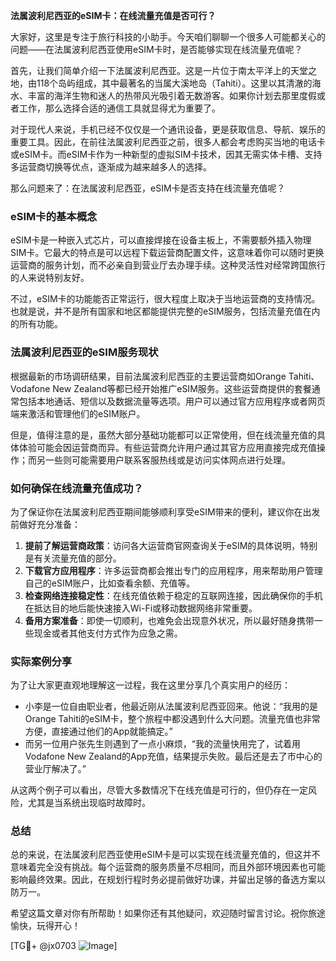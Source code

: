 **法属波利尼西亚的eSIM卡：在线流量充值是否可行？**

大家好，这里是专注于旅行科技的小助手。今天咱们聊聊一个很多人可能都关心的问题——在法属波利尼西亚使用eSIM卡时，是否能够实现在线流量充值呢？

首先，让我们简单介绍一下法属波利尼西亚。这是一片位于南太平洋上的天堂之地，由118个岛屿组成，其中最著名的当属大溪地岛（Tahiti）。这里以其清澈的海水、丰富的海洋生物和迷人的热带风光吸引着无数游客。如果你计划去那里度假或者工作，那么选择合适的通信工具就显得尤为重要了。

对于现代人来说，手机已经不仅仅是一个通讯设备，更是获取信息、导航、娱乐的重要工具。因此，在前往法属波利尼西亚之前，很多人都会考虑购买当地的电话卡或eSIM卡。而eSIM卡作为一种新型的虚拟SIM卡技术，因其无需实体卡槽、支持多运营商切换等优点，逐渐成为越来越多人的选择。

那么问题来了：在法属波利尼西亚，eSIM卡是否支持在线流量充值呢？

### eSIM卡的基本概念

eSIM卡是一种嵌入式芯片，可以直接焊接在设备主板上，不需要额外插入物理SIM卡。它最大的特点是可以远程下载运营商配置文件，这意味着你可以随时更换运营商的服务计划，而不必亲自到营业厅去办理手续。这种灵活性对经常跨国旅行的人来说特别友好。

不过，eSIM卡的功能能否正常运行，很大程度上取决于当地运营商的支持情况。也就是说，并不是所有国家和地区都能提供完整的eSIM服务，包括流量充值在内的所有功能。

### 法属波利尼西亚的eSIM服务现状

根据最新的市场调研结果，目前法属波利尼西亚的主要运营商如Orange Tahiti、Vodafone New Zealand等都已经开始推广eSIM服务。这些运营商提供的套餐通常包括本地通话、短信以及数据流量等选项。用户可以通过官方应用程序或者网页端来激活和管理他们的eSIM账户。

但是，值得注意的是，虽然大部分基础功能都可以正常使用，但在线流量充值的具体体验可能会因运营商而异。有些运营商允许用户通过其官方应用直接完成充值操作；而另一些则可能需要用户联系客服热线或是访问实体网点进行处理。

### 如何确保在线流量充值成功？

为了保证你在法属波利尼西亚期间能够顺利享受eSIM带来的便利，建议你在出发前做好充分准备：

1. **提前了解运营商政策**：访问各大运营商官网查询关于eSIM的具体说明，特别是有关流量充值的部分。
2. **下载官方应用程序**：许多运营商都会推出专门的应用程序，用来帮助用户管理自己的eSIM账户，比如查看余额、充值等。
3. **检查网络连接稳定性**：在线充值依赖于稳定的互联网连接，因此确保你的手机在抵达目的地后能快速接入Wi-Fi或移动数据网络非常重要。
4. **备用方案准备**：即使一切顺利，也难免会出现意外状况，所以最好随身携带一些现金或者其他支付方式作为应急之需。

### 实际案例分享

为了让大家更直观地理解这一过程，我在这里分享几个真实用户的经历：

- 小李是一位自由职业者，他最近刚从法属波利尼西亚回来。他说：“我用的是Orange Tahiti的eSIM卡，整个旅程中都没遇到什么大问题。流量充值也非常方便，直接通过他们的App就能搞定。”
- 而另一位用户张先生则遇到了一点小麻烦，“我的流量快用完了，试着用Vodafone New Zealand的App充值，结果提示失败。最后还是去了市中心的营业厅解决了。”

从这两个例子可以看出，尽管大多数情况下在线充值是可行的，但仍存在一定风险，尤其是当系统出现临时故障时。

### 总结

总的来说，在法属波利尼西亚使用eSIM卡是可以实现在线流量充值的，但这并不意味着完全没有挑战。每个运营商的服务质量不尽相同，而且外部环境因素也可能影响最终效果。因此，在规划行程时务必提前做好功课，并留出足够的备选方案以防万一。

希望这篇文章对你有所帮助！如果你还有其他疑问，欢迎随时留言讨论。祝你旅途愉快，玩得开心！

[TG💪+ @jx0703 ![Image](https://github.com/user-attachments/assets/dbca1d08-cadb-493c-b0ec-ad6f7a83f270)]